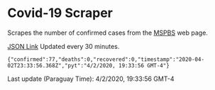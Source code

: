 # Covid-19 Scraper

Scrapes the number of confirmed cases from the [MSPBS](https://www.mspbs.gov.py/covid-19.php) web page.

[JSON Link](https://jmayalag.github.io/covid19-scrape/cases.json)
Updated every 30 minutes.
```
{"confirmed":77,"deaths":0,"recovered":0,"timestamp":"2020-04-02T23:33:56.368Z","pyt":"4/2/2020, 19:33:56 GMT-4"}
```
Last update (Paraguay Time): 4/2/2020, 19:33:56 GMT-4